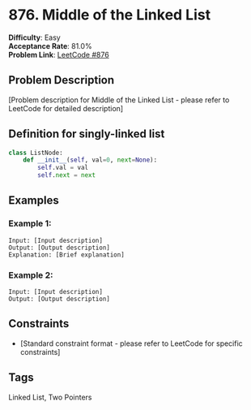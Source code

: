# 876. Middle of the Linked List

**Difficulty**: Easy  
**Acceptance Rate**: 81.0%  
**Problem Link**: [LeetCode #876](https://leetcode.com/problems/middle-of-the-linked-list/)

## Problem Description

[Problem description for Middle of the Linked List - please refer to LeetCode for detailed description]

## Definition for singly-linked list

```python
class ListNode:
    def __init__(self, val=0, next=None):
        self.val = val
        self.next = next
```

## Examples

### Example 1:
```
Input: [Input description]
Output: [Output description]
Explanation: [Brief explanation]
```

### Example 2:
```
Input: [Input description]
Output: [Output description]
```

## Constraints

- [Standard constraint format - please refer to LeetCode for specific constraints]

## Tags
Linked List, Two Pointers